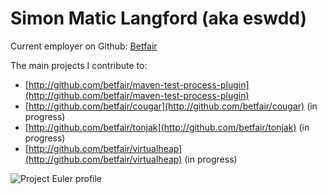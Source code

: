 ---
---
Simon Matic Langford (aka eswdd)
================================

Current employer on Github: [Betfair](http://betfair.github.io)

The main projects I contribute to:
* [http://github.com/betfair/maven-test-process-plugin](http://github.com/betfair/maven-test-process-plugin)
* [http://github.com/betfair/cougar](http://github.com/betfair/cougar) (in progress)
* [http://github.com/betfair/tonjak](http://github.com/betfair/tonjak) (in progress)
* [http://github.com/betfair/virtualheap](http://github.com/betfair/virtualheap) (in progress)

![Project Euler profile](http://projecteuler.net/profile/eswdd.png)

